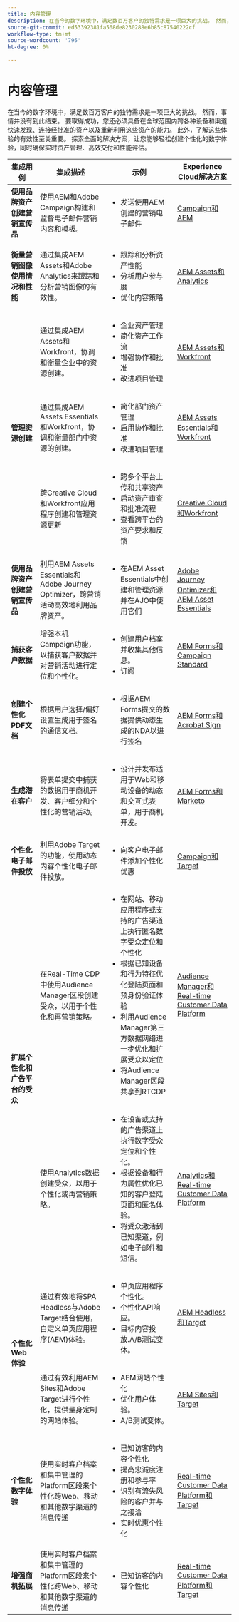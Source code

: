 ```yaml
---
title: 内容管理
description: 在当今的数字环境中，满足数百万客户的独特需求是一项巨大的挑战。 然而，事情并没有到此结束。 要取得成功，您还必须具备在全球范围内跨各种设备和渠道快速发现、连接经批准的资产以及重新利用这些资产的能力。 此外，了解这些体验的有效性至关重要。 探索全面的解决方案，让您能够轻松创建个性化的数字体验，同时确保实时资产管理、高效交付和性能评估。
source-git-commit: ed53392381fa568de8230288e6b85c87540222cf
workflow-type: tm+mt
source-wordcount: '795'
ht-degree: 0%

---
```



# 内容管理

在当今的数字环境中，满足数百万客户的独特需求是一项巨大的挑战。 然而，事情并没有到此结束。 要取得成功，您还必须具备在全球范围内跨各种设备和渠道快速发现、连接经批准的资产以及重新利用这些资产的能力。 此外，了解这些体验的有效性至关重要。 探索全面的解决方案，让您能够轻松创建个性化的数字体验，同时确保实时资产管理、高效交付和性能评估。

<table>
  <thead>
    <tr>
      <th>集成用例</th>
      <th>集成描述</th>
      <th>示例</th>
      <th>Experience Cloud解决方案</th>
    </tr>
  </thead>
  <tbody>
    <tr>
      <td><strong>使用品牌资产创建营销宣传品</strong></td>
      <td>
        使用AEM和Adobe Campaign构建和监督电子邮件营销内容和模板。
      </td>
      <td>
        <ul>
          <li>发送使用AEM创建的营销电子邮件</li>
        </ul>
      </td>
      <td>
        <a
          href="../integrations-between-applications/campaign/campaign-experience-manager.md"
          target="_blank"
          rel="noopener noreferrer"
          >Campaign和AEM</a
        >
      </td>
    </tr>
    <tr>
      <td><strong>衡量营销图像使用情况和性能</strong></td>
      <td>
        通过集成AEM Assets和Adobe Analytics来跟踪和分析营销图像的有效性。
      </td>
      <td>
        <ul>
          <li>跟踪和分析资产性能</li>
          <li>分析用户参与度</li>
          <li>优化内容策略</li>
        </ul>
      </td>
      <td>
        <a
          href="../integrations-between-applications/experience-manager/experience-manager-analytics.md"
          target="_blank"
          rel="noopener noreferrer"
          >AEM Assets和Analytics</a
        >
      </td>
    </tr>
    <tr>
      <td rowspan="3"><strong>管理资源创建</strong></td>
      <td>
        通过集成AEM Assets和Workfront，协调和衡量企业中的资源创建。
      </td>
      <td>
        <ul>
          <li>企业资产管理</li>
          <li>简化资产工作流</li>
          <li>增强协作和批准</li>
          <li>改进项目管理</li>
        </ul>
      </td>
      <td>
        <a
          href="../integrations-between-applications/experience-manager/experience-manager-workfront.md"
          target="_blank"
          rel="noopener noreferrer"
          >AEM Assets和Workfront</a
        >
      </td>
    </tr>
    <tr>
      <td>
        通过集成AEM Assets Essentials和Workfront，协调和衡量部门中资源的创建。
      </td>
      <td>
        <ul>
          <li>简化部门资产管理</li>
          <li>启用协作和批准</li>
          <li>改进项目管理</li>
        </ul>
      </td>
      <td>
        <a
          href="../integrations-between-applications/experience-manager/experience-manager-workfront.md"
          target="_blank"
          rel="noopener noreferrer"
          >AEM Assets Essentials和Workfront</a
        >
      </td>
    </tr>
    <tr>
      <td>
        跨Creative Cloud和Workfront应用程序创建和管理资源更新
      </td>
      <td>
        <ul>
          <li>跨多个平台上传和共享资产</li>
          <li>启动资产审查和批准流程</li>
          <li>查看跨平台的资产要求和反馈</li>
        </ul>
      </td>
      <td>
        <a
          href="../integrations-between-applications/workfront/workfront-creative-cloud.md"
          target="_blank"
          rel="noopener noreferrer"
          >Creative Cloud和Workfront</a
        >
      </td>
    </tr>
    <tr>
      <td><strong>使用品牌资产创建营销宣传品</strong></td>
      <td>
        利用AEM Assets Essentials和Adobe Journey Optimizer，跨营销活动高效地利用品牌资产。
      </td>
      <td>
        <ul>
          <li>
            在AEM Asset Essentials中创建和管理资源并在AJO中使用它们
          </li>
        </ul>
      </td>
      <td>
        <a
          href="../integrations-between-applications/journey-optimizer/journey-optimizer-experience-manager.md"
          target="_blank"
          rel="noopener noreferrer"
          >Adobe Journey Optimizer和AEM Asset Essentials</a
        >
      </td>
    </tr>
    <tr>
      <td><strong>捕获客户数据</strong></td>
      <td>
        增强本机Campaign功能，以捕获客户数据并对营销活动进行定位和个性化。
      </td>
      <td>
        <ul>
          <li>创建用户档案并收集其他信息。</li>
          <li>订阅</li>
        </ul>
      </td>
      <td>
        <a
          href="../integrations-between-applications/experience-manager/experience-manager-campaign.md"
          target="_blank"
          rel="noopener noreferrer"
          >AEM Forms和Campaign Standard</a
        >
      </td>
    </tr>
    <tr>
      <td><strong>创建个性化PDF文档</strong></td>
      <td>
        根据用户选择/偏好设置生成用于签名的通信文档。
      </td>
      <td>
        <ul>
          <li>
            根据AEM Forms提交的数据提供动态生成的NDA以进行签名
          </li>
        </ul>
      </td>
      <td>
        <a
          href="../integrations-between-applications/experience-manager//experience-manager-acrobat-sign.md"
          target="_blank"
          rel="noopener noreferrer"
          >AEM Forms和Acrobat Sign</a
        >
      </td>
    </tr>
    <tr>
      <td><strong>生成潜在客户</strong></td>
      <td>
        将表单提交中捕获的数据用于商机开发、客户细分和个性化的营销活动。
      </td>
      <td>
        <ul>
          <li>
            设计并发布适用于Web和移动设备的动态和交互式表单，用于商机开发。
          </li>
        </ul>
      </td>
      <td>
        <a
          href="../integrations-between-applications/experience-manager/experience-manager-marketo.md"
          target="_blank"
          rel="noopener noreferrer"
          >AEM Forms和Marketo</a
        >
      </td>
    </tr>
    <tr>
      <td><strong>个性化电子邮件投放</strong></td>
      <td>
        利用Adobe Target的功能，使用动态内容个性化电子邮件投放。
      </td>
      <td>
        <ul>
          <li>向客户电子邮件添加个性化优惠</li>
        </ul>
      </td>
      <td>
        <a
          href="../integrations-between-applications/campaign/campaign-target.md"
          target="_blank"
          rel="noopener noreferrer"
          >Campaign和Target</a
        >
      </td>
    </tr>
    <tr>
      <td rowspan="2"><strong>扩展个性化和广告平台的受众</strong></td>
      <td>
        在Real-Time CDP中使用Audience Manager区段创建受众，以用于个性化和再营销策略。
      </td>
      <td>
        <ul>
          <li>
            在网站、移动应用程序或支持的广告渠道上执行匿名数字受众定位和个性化
          </li>
          <li>
            根据已知设备和行为特征优化登陆页面和预身份验证体验
          </li>
          <li>
            利用Audience Manager第三方数据网络进一步优化和扩展受众以定位
          </li>
          <li>将Audience Manager区段共享到RTCDP</li>
        </ul>
      </td>
      <td>
        <a
          href="../integrations-between-applications/aam/aam-rtcdp.md"
          target="_blank"
          rel="noopener noreferrer"
          >Audience Manager和Real-time Customer Data Platform</a
        >
      </td>
    </tr>
    <tr>
      <td>
        使用Analytics数据创建受众，以用于个性化或再营销策略。
      </td>
      <td>
        <ul>
          <li>
            在设备或支持的广告渠道上执行数字受众定位和个性化。
          </li>
          <li>
            根据设备和行为属性优化已知的客户登陆页面和匿名体验。
          </li>
          <li>将受众激活到已知渠道，例如电子邮件和短信。</li>
        </ul>
      </td>
      <td>
        <a
          href="../integrations-between-applications/analytics/analytics-rtcdp.md"
          target="_blank"
          rel="noopener noreferrer"
          >Analytics和Real-time Customer Data Platform</a
        >
      </td>
    </tr>    
    <tr>
      <td rowspan="2"><strong>个性化Web体验</strong></td>
      <td>
        通过有效地将SPA Headless与Adobe Target结合使用，自定义单页应用程序(AEM)体验。
      </td>
      <td>
        <ul>
          <li>单页应用程序个性化。</li>
          <li>个性化API响应。</li>
          <li>目标内容投放.A/B测试变体。</li>
        </ul>
      </td>
      <td>
        <a
          href="../integrations-between-applications/experience-manager/experience-manager-target.md"
          target="_blank"
          rel="noopener noreferrer"
          >AEM Headless和Target</a
        >
      </td>
    </tr>
    <tr>
      <td>
        通过有效利用AEM Sites和Adobe Target进行个性化，提供量身定制的网站体验。
      </td>
      <td>
        <ul>
          <li>AEM网站个性化</li>
          <li>优化用户体验。</li>
          <li>A/B测试变体。</li>
        </ul>
      </td>
      <td>
        <a
          href="../integrations-between-applications/experience-manager/experience-manager-target.md"
          target="_blank"
          rel="noopener noreferrer"
          >AEM Sites和Target</a
        >
      </td>
    </tr>
    <tr>
      <td><strong>个性化数字体验</strong></td>
      <td>
        使用实时客户档案和集中管理的Platform区段来个性化跨Web、移动和其他数字渠道的消息传递
      </td>
      <td>
        <ul>
          <li>已知访客的内容个性化</li>
          <li>提高忠诚度注册和参与率</li>
          <li>识别有流失风险的客户并与之接洽</li>
          <li>实时优惠个性化</li>
        </ul>
      </td>
      <td>
        <a
          href="../integrations-between-applications/rtcdp/rtcdp-target.md"
          target="_blank"
          rel="noopener noreferrer"
          >Real-time Customer Data Platform和Target</a
        >
      </td>
    </tr>     
    <tr>
      <td><strong>增强商机拓展</strong></td>
      <td>
        使用实时客户档案和集中管理的Platform区段来个性化跨Web、移动和其他数字渠道的消息传递
      </td>
      <td>
        <ul>
          <li>已知访客的内容个性化</li>
        </ul>
      </td>
      <td>
        <a
          href="../integrations-between-applications/rtcdp/rtcdp-target.md"
          target="_blank"
          rel="noopener noreferrer"
          >Real-time Customer Data Platform和Target</a
        >
      </td>
    </tr>
  </tbody>
</table>
